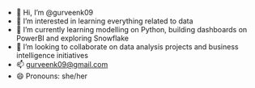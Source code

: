 - 👋 Hi, I’m @gurveenk09
- 👀 I’m interested in learning everything related to data
- 🌱 I’m currently learning modelling on Python, building dashboards on PowerBI and exploring Snowflake
- 💞️ I’m looking to collaborate on data analysis projects and business intelligence initiatives
- 📫 gurveenk09@gmail.com
- 😄 Pronouns: she/her


<!---
gurveenk09/gurveenk09 is a ✨ special ✨ repository because its `README.md` (this file) appears on your GitHub profile.
You can click the Preview link to take a look at your changes.
--->
